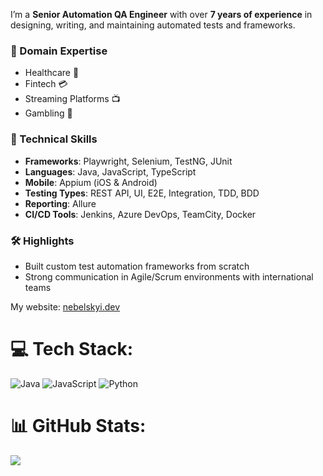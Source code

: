 I’m a **Senior Automation QA Engineer** with over **7 years of experience** in designing, writing, and maintaining automated tests and frameworks.

### 💼 Domain Expertise
- Healthcare 🏥
- Fintech 💳
- Streaming Platforms 📺
- Gambling 🎰

### 🧪 Technical Skills
- **Frameworks**: Playwright, Selenium, TestNG, JUnit  
- **Languages**: Java, JavaScript, TypeScript  
- **Mobile**: Appium (iOS & Android)  
- **Testing Types**: REST API, UI, E2E, Integration, TDD, BDD  
- **Reporting**: Allure  
- **CI/CD Tools**: Jenkins, Azure DevOps, TeamCity, Docker  

### 🛠️ Highlights
- Built custom test automation frameworks from scratch  
- Strong communication in Agile/Scrum environments with international teams

My website: [nebelskyi.dev](https://nebelskyi.dev)

# 💻 Tech Stack:
![Java](https://img.shields.io/badge/java-%23ED8B00.svg?style=for-the-badge&logo=java&logoColor=white) ![JavaScript](https://img.shields.io/badge/javascript-%23323330.svg?style=for-the-badge&logo=javascript&logoColor=%23F7DF1E) ![Python](https://img.shields.io/badge/python-3670A0?style=for-the-badge&logo=python&logoColor=ffdd54)
# 📊 GitHub Stats:
![](https://github-readme-stats.vercel.app/api/top-langs/?username=NebelskyiDmytro&theme=dark&hide_border=false&include_all_commits=true&count_private=true&layout=compact)
